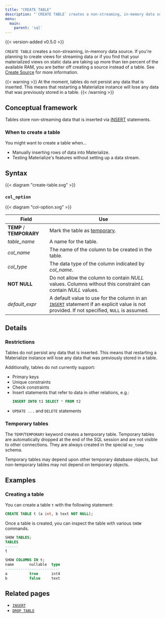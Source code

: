 ```yaml
---
title: "CREATE TABLE"
description: "`CREATE TABLE` creates a non-streaming, in-memory data source."
menu:
  main:
    parent: 'sql'
---
```


{{< version-added v0.5.0 >}}

`CREATE TABLE` creates a non-streaming, in-memory data source.
If you're planning to create views for streaming data or if you find that your materialized views on static data are taking up more than ten percent of the available RAM, you are better off creating a source instead of a table. See [Create Source](../create-source) for more information.

{{< warning >}}
At the moment, tables do not persist any data that is inserted. This means that restarting a
Materialize instance will lose any data that was previously stored in a table.
{{< /warning >}}


## Conceptual framework

Tables store non-streaming data that is inserted via [INSERT](../insert) statements.

### When to create a table

You might want to create a table when...

- Manually inserting rows of data into Materialize.
- Testing Materialize's features without setting up a data stream.

## Syntax

{{< diagram "create-table.svg" >}}

### `col_option`

{{< diagram "col-option.svg" >}}

Field | Use
------|-----
**TEMP** / **TEMPORARY** | Mark the table as [temporary](#temporary-tables).
_table&lowbar;name_ | A name for the table.
_col&lowbar;name_ | The name of the column to be created in the table.
_col&lowbar;type_ | The data type of the column indicated by _col&lowbar;name_.
**NOT NULL** | Do not allow the column to contain _NULL_ values. Columns without this constraint can contain _NULL_ values.
*default_expr* | A default value to use for the column in an [`INSERT`](/sql/insert) statement if an explicit value is not provided. If not specified, `NULL` is assumed.

## Details

### Restrictions

Tables do not persist any data that is inserted. This means that restarting a
Materialize instance will lose any data that was previously stored in a table.

Additionally, tables do not currently support:
- Primary keys
- Unique constraints
- Check constraints
- Insert statements that refer to data in other relations, e.g.:
  ```sql
  INSERT INTO t1 SELECT * FROM t2
  ```
- `UPDATE ...` and `DELETE` statements

### Temporary tables

The `TEMP`/`TEMPORARY` keyword creates a temporary table. Temporary tables are
automatically dropped at the end of the SQL session and are not visible to other
connections. They are always created in the special `mz_temp` schema.

Temporary tables may depend upon other temporary database objects, but non-temporary
tables may not depend on temporary objects.

## Examples

### Creating a table

You can create a table `t` with the following statement:

```sql
CREATE TABLE t (a int, b text NOT NULL);
```

Once a table is created, you can inspect the table with various `SHOW` commands.

```sql
SHOW TABLES;
TABLES
------
t

SHOW COLUMNS IN t;
name       nullable  type
-------------------------
a          true      int4
b          false     text
```

## Related pages

- [`INSERT`](../insert)
- [`DROP TABLE`](../drop-table)
